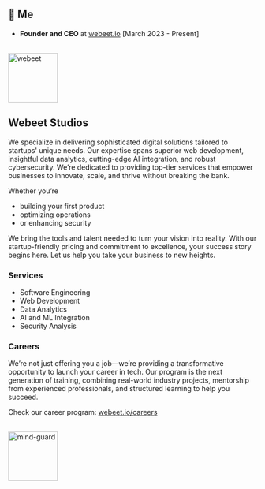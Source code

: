 ## 👋 Me 
- **Founder and CEO** at [webeet.io](https://www.webeet.io) [March 2023 - Present]

</br>

<div border="1px white solid" padding="10px"> 

<div>
  <a href="https://webeet.io" target="_blank" rel="noopener noreferrer">
  <img src="https://github.com/user-attachments/assets/37ca20b3-a67b-4f91-905c-85fa0a334b1c" alt="webeet" width="100" />
    </a>
</div>

## Webeet Studios

We specialize in delivering sophisticated digital solutions tailored to startups' unique needs. Our expertise spans superior web development, insightful data analytics, cutting-edge AI integration, and robust cybersecurity. We’re dedicated to providing top-tier services that empower businesses to innovate, scale, and thrive without breaking the bank.

Whether you’re 
- building your first product
- optimizing operations
- or enhancing security

We bring the tools and talent needed to turn your vision into reality. With our startup-friendly pricing and commitment to excellence, your success story begins here. Let us help you take your business to new heights.

### Services

- Software Engineering
- Web Development
- Data Analytics
- AI and ML Integration
- Security Analysis

### Careers

We’re not just offering you a job—we’re providing a transformative opportunity to launch your career in tech. Our program is the next generation of training, combining real-world industry projects, mentorship from experienced professionals, and structured learning to help you succeed.

Check our career program: [webeet.io/careers](https://www.webeet.io/careers)
</div>

</br>
<div>
  <a href="https://getmindguard.com" target="_blank" rel="noopener noreferrer">
  <img src="https://github.com/user-attachments/assets/8aa7281f-8527-4fd7-8160-5fb2f6497020" alt="mind-guard" width="100" />
    </a>
</div>
